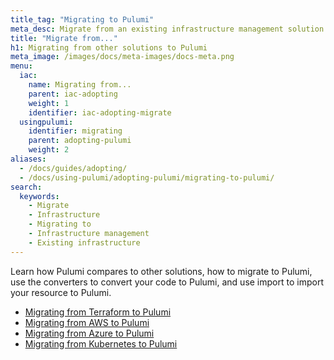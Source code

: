 ```yaml
---
title_tag: "Migrating to Pulumi"
meta_desc: Migrate from an existing infrastructure management solution to Pulumi.
title: "Migrate from..."
h1: Migrating from other solutions to Pulumi
meta_image: /images/docs/meta-images/docs-meta.png
menu:
  iac:
    name: Migrating from...
    parent: iac-adopting
    weight: 1
    identifier: iac-adopting-migrate
  usingpulumi:
    identifier: migrating
    parent: adopting-pulumi
    weight: 2
aliases:
  - /docs/guides/adopting/
  - /docs/using-pulumi/adopting-pulumi/migrating-to-pulumi/
search:
  keywords:
    - Migrate
    - Infrastructure
    - Migrating to
    - Infrastructure management
    - Existing infrastructure
---
```


Learn how Pulumi compares to other solutions, how to migrate to Pulumi, use the converters to convert your code to Pulumi, and use import to import your resource to Pulumi.

- [Migrating from Terraform to Pulumi](/docs/using-pulumi/adopting-pulumi/migrating-to-pulumi/from-terraform/)
- [Migrating from AWS to Pulumi](/docs/using-pulumi/adopting-pulumi/migrating-to-pulumi/from-aws/)
- [Migrating from Azure to Pulumi](/docs/using-pulumi/adopting-pulumi/migrating-to-pulumi/from-azure)
- [Migrating from Kubernetes to Pulumi](/docs/using-pulumi/adopting-pulumi/migrating-to-pulumi/from-kubernetes/)
